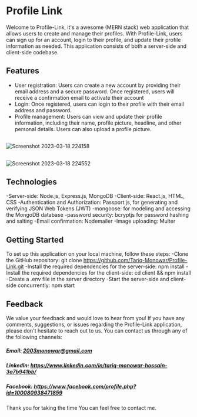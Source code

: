 # Profile Link

Welcome to Profile-Link, it's a awesome (MERN stack) web application that allows users to create and manage their profiles. With Profile-Link, users can sign up for an account, login to their profile, and update their profile information as needed. This application consists of both a server-side and client-side codebase.

## Features
- User registration: Users can create a new account by providing their email address and a secure password. Once registered, users will receive a confirmation email to activate their account
- Login: Once registered, users can login to their profile with their email address and password.
- Profile management: Users can view and update their profile information, including their name, profile picture, headline, and other personal details. Users can also upload a profile picture.
## 
![Screenshot 2023-03-18 224158](https://user-images.githubusercontent.com/101199109/226120765-9089f11d-c7b4-461b-8515-a1b21444d6fd.png)
## 
![Screenshot 2023-03-18 224552](https://user-images.githubusercontent.com/101199109/226120917-510a48e7-282b-4f79-9bb4-0b5d5a84182f.png)
## 
## Technologies
-Server-side: Node.js, Express.js, MongoDB
-Client-side: React.js, HTML, CSS
-Authentication and Authorization: Passport.js, for generating and verifying JSON Web Tokens (JWT)
-mongoose: for modeling and accessing the MongoDB database
-password security: bcryptjs for password hashing and salting
-Email confirmation: Nodemailer
-Image uploading: Multer

## Getting Started
To set up this application on your local machine, follow these steps:
-Clone the GitHub repository: git clone https://github.com/Tariq-Monowar/Profile-Link.git
-Install the required dependencies for the server-side: npm install
-Install the required dependencies for the client-side: cd client && npm install
-Create a .env file in the server directory
-Start the server-side and client-side concurrently: npm start

## Feedback
We value your feedback and would love to hear from you! If you have any comments, suggestions, or issues regarding the Profile-Link application, please don't hesitate to reach out to us. You can contact us through any of the following channels:

##### Email: 2003monowar@gmail.com
##### LinkedIn: https://www.linkedin.com/in/tariq-monowar-hossain-3a7b941bb/
##### Facebook: https://www.facebook.com/profile.php?id=100080938471859

Thank you for taking the time
You can feel free to contact me.

